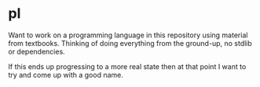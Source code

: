 # pl
Want to work on a programming language in this repository using material from textbooks. Thinking of doing everything from the ground-up, no stdlib or dependencies.

If this ends up progressing to a more real state then at that point I want to try and come up with a good name.
